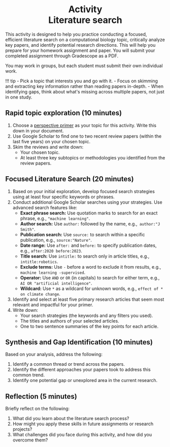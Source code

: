 <h1 align="center">
<b>Activity</b><br>
Literature search
</h1>

This activity is designed to help you practice conducting a focused, efficient literature search on a computational biology topic, critically analyze key papers, and identify potential research directions.
This will help you prepare for your homework assignment and paper.
You will submit your completed assignment through Gradescope as a PDF.

You may work in groups, but each student must submit their own individual work.

!!! tip
    - Pick a topic that interests you and go with it.
    - Focus on skimming and extracting key information rather than reading papers in-depth.
    - When identifying gaps, think about what's missing across multiple papers, not just in one study.

## Rapid topic exploration (10 minutes)

1. Choose a [perspective primer](../../../assessments/paper/primers.md) as your topic for this activity. Write this down in your document.
2. Use Google Scholar to find one to two recent review papers (within the last five years) on your chosen topic.
3. Skim the reviews and write down:
   - Your chosen topic.
   - At least three key subtopics or methodologies you identified from the review papers.

## Focused Literature Search (20 minutes)

1.  Based on your initial exploration, develop focused search strategies using at least four specific keywords or phrases.
2.  Conduct additional Google Scholar searches using your strategies.
    Use advanced search features like:
    -   **Exact phrase search:** Use quotation marks to search for an exact phrase, e.g., `"machine learning"`.
    -   **Author search:** Use `author:` followed by the name, e.g.,` author:"J Smith"`.
    -   **Publication search:** Use `source:` to search within a specific publication, e.g., `source:"Nature"`.
    -   **Date range:** Use `after:` and `before:` to specify publication dates, e.g., `after:2020 before:2023`.
    -   **Title search:** Use `intitle:` to search only in article titles, e.g., `intitle:robotics`.
    -   **Exclude terms:** Use `-` before a word to exclude it from results, e.g., `machine learning -supervised`.
    -   **Operator:** Use `AND` or `OR` (in capitals) to search for either term, e.g., `AI OR "artificial intelligence"`.
    -   **Wildcard:** Use `*` as a wildcard for unknown words, e.g., `effect of * on climate change`.
3.  Identify and select at least five primary research articles that seem most relevant and impactful for your primer.
4.  Write down:
    -   Your search strategies (the keywords and any filters you used).
    -   The titles and authors of your selected articles.
    -   One to two sentence summaries of the key points for each article.

## Synthesis and Gap Identification (10 minutes)

Based on your analysis, address the following:

1. Identify a common thread or trend across the papers.
2. Identify the different approaches your papers took to address this common trend.
3. Identify one potential gap or unexplored area in the current research.

## Reflection (5 minutes)

Briefly reflect on the following:

1. What did you learn about the literature search process?
2. How might you apply these skills in future assignments or research projects?
3. What challenges did you face during this activity, and how did you overcome them?
